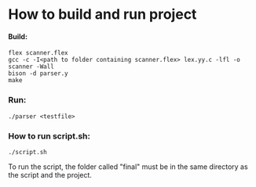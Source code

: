 # How to build and run project

#### Build:
```
flex scanner.flex
gcc -c -I<path to folder containing scanner.flex> lex.yy.c -lfl -o scanner -Wall
bison -d parser.y
make
```

### Run:
```
./parser <testfile>
```

### How to run script.sh:
```
./script.sh
```

To run the script, the folder called "final" must be in the same directory as the script and the project.
